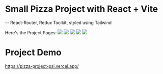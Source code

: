 # Small Pizza Project with React + Vite
-- React-Router, Redux Toolkit, styled using Tailwind 

Here's the Project Pages:
<img src="https://github.com/Gehad799/Pizza-Project/assets/125475192/8db435a7-4272-4628-aba8-2b7f262b1d75"   />
<img src="https://github.com/Gehad799/Pizza-Project/assets/125475192/7b61ba25-74f8-4b2e-a408-78febe059c42" />
<img src="https://github.com/Gehad799/Pizza-Project/assets/125475192/45de1975-8a31-4098-94a1-b2aec2e1a796"  />
<img src="https://github.com/Gehad799/Pizza-Project/assets/125475192/33d0e830-6d92-4f1c-8d1d-9faa52369bf7"  />
<img src="https://github.com/Gehad799/Pizza-Project/assets/125475192/88f5934b-f982-4933-bd2c-4b4869223429"  />


# Project Demo 
https://pizza-project-psi.vercel.app/



